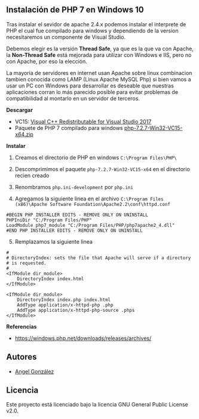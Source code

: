 ## Instalación de PHP 7 en Windows 10

Tras instalar el sevidor de apache 2.4.x podemos instalar el interprete de PHP el cual fue compilado para windows y dependiendo de la version necesitaremos un componente de Visual Studio.

Debemos elegir es la versión **Thread Safe**, ya que es la que va con Apache, la **Non-Thread Safe** está mejorada para utilizar con Windows e IIS, pero no con Apache, por eso la elección.

La mayoria de servidores en internet usan Apache sobre linux combinacion tambien conocida como LAMP (Linux Apache MySQL Php) si bien vamos a usar un PC con Windows para desarrollar es deseable que nuestras aplicaciones corran lo más parecido posible para evitar problemas de compatibilidad al montarlo en un servidor de terceros.

**Descargar**
* VC15: [Visual C++ Redistributable for Visual Studio 2017](https://aka.ms/vs/15/release/VC_redist.x64.exe)
* Paquete de PHP 7 compilado para windows [php-7.2.7-Win32-VC15-x64.zip](https://windows.php.net/downloads/releases/archives/php-7.2.7-Win32-VC15-x64.zip)

**Instalar**

1. Creamos el directorio de PHP en windows `C:\Program Files\PHP\`

2. Descomprimimos el paquete `php-7.2.7-Win32-VC15-x64` en el directorio recien creado

3. Renombramos `php.ini-development` por `php.ini`

4. Agregamos la siguiente linea en el archivo `C:\Program Files (x86)\Apache Software Foundation\Apache2.2\conf\httpd.conf`

~~~
#BEGIN PHP INSTALLER EDITS - REMOVE ONLY ON UNINSTALL
PHPIniDir "C:/Program Files/PHP"
LoadModule php7_module "C:/Program Files/PHP/php7apache2_4.dll"
#END PHP INSTALLER EDITS - REMOVE ONLY ON UNINSTALL
~~~

5. Remplazamos la siguiente linea

~~~
#
# DirectoryIndex: sets the file that Apache will serve if a directory
# is requested.
#
<IfModule dir_module>
    DirectoryIndex index.html
</IfModule>
~~~

~~~
<IfModule dir_module>
    DirectoryIndex index.php index.html
    AddType application/x-httpd-php .php
    AddType application/x-httpd-php-source .phps
</IfModule>
~~~

**Referencias**

* https://windows.php.net/downloads/releases/archives/

## Autores

* [Angel González](https://github.com/mgrc45)

## Licencia

Este proyecto está licenciado bajo la licencia GNU General Public License v2.0.
